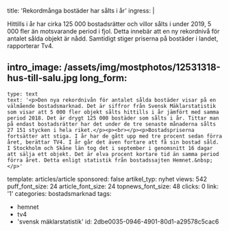 title: 'Rekordmånga bostäder har sålts i år'
ingress: |
  <p>Hittills i år har cirka 125 000 bostadsrätter och villor sålts i under 2019, 5 000 fler än motsvarande period i fjol. Detta innebär att en ny rekordnivå för antalet sålda objekt är nådd. Samtidigt stiger priserna på bostäder i landet, rapporterar Tv4.
  </p>
  
intro_image: /assets/img/mostphotos/12531318-hus-till-salu.jpg
long_form:
  -
    type: text
    text: '<p>Den nya rekordnivån för antalet sålda bostäder visar på en välmående bostadsmarknad. Det är siffror från Svensk Mäklarstatistik som visar att 5 000 fler objekt sålts hittills i år jämfört med samma period 2018. Det är drygt 125 000 bostäder som sålts i år. Tittar man på endast bostadsrätter har det under de tre senaste månaderna sålts 27 151 stycken i hela riket.</p><p><br></p><p>Bostadspriserna fortsätter att stiga. I år har de gått upp med tre procent sedan förra året, berättar TV4. I år går det även fortare att få sin bostad såld. I Stockholm och Skåne län tog det i september i genomsnitt 16 dagar att sälja ett objekt. Det är elva procent kortare tid än samma period förra året. Detta enligt statistik från bostadssajten Hemnet.&nbsp;</p>'
template: articles/article
sponsored: false
artikel_typ: nyhet
views: 542
puff_font_size: 24
article_font_size: 24
topnews_font_size: 48
clicks: 0
link: '1'
categories: bostadsmarknad
tags:
  - hemnet
  - tv4
  - 'svensk mäklarstatistik'
id: 2dbe0035-0946-4901-80d1-a29578c5cac6
